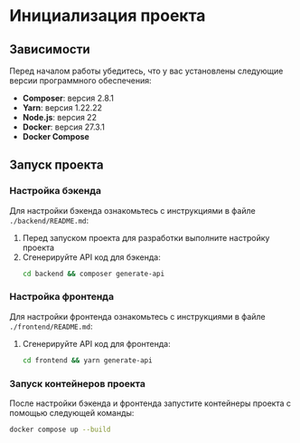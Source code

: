 # Инициализация проекта

## Зависимости

Перед началом работы убедитесь, что у вас установлены следующие версии программного обеспечения:

- **Composer**: версия 2.8.1
- **Yarn**: версия 1.22.22
- **Node.js**: версия 22
- **Docker**: версия 27.3.1
- **Docker Compose**

## Запуск проекта

### Настройка бэкенда

Для настройки бэкенда ознакомьтесь с инструкциями в файле `./backend/README.md`:

1. Перед запуском проекта для разработки выполните настройку проекта
2. Сгенерируйте API код для бэкенда:
   ```bash
   cd backend && composer generate-api
   ```

### Настройка фронтенда

Для настройки фронтенда ознакомьтесь с инструкциями в файле `./frontend/README.md`:

1. Сгенерируйте API код для фронтенда:
   ```bash
   cd frontend && yarn generate-api
   ```

### Запуск контейнеров проекта

После настройки бэкенда и фронтенда запустите контейнеры проекта с помощью следующей команды:

```bash
docker compose up --build
```